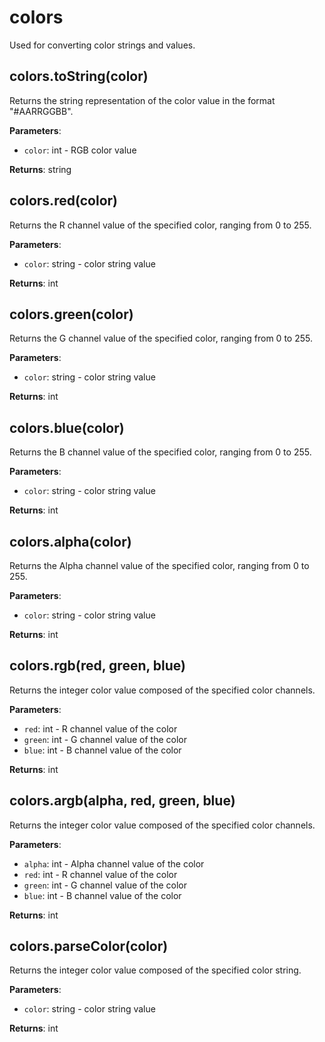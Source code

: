 # colors

Used for converting color strings and values.

## colors.toString(color)

Returns the string representation of the color value in the format "#AARRGGBB".

**Parameters**:

- `color`: int - RGB color value

**Returns**: string

## colors.red(color)

Returns the R channel value of the specified color, ranging from 0 to 255.

**Parameters**:

- `color`: string - color string value

**Returns**: int

## colors.green(color)

Returns the G channel value of the specified color, ranging from 0 to 255.

**Parameters**:

- `color`: string - color string value

**Returns**: int

## colors.blue(color)

Returns the B channel value of the specified color, ranging from 0 to 255.

**Parameters**:

- `color`: string - color string value

**Returns**: int

## colors.alpha(color)

Returns the Alpha channel value of the specified color, ranging from 0 to 255.

**Parameters**:

- `color`: string - color string value

**Returns**: int

## colors.rgb(red, green, blue)

Returns the integer color value composed of the specified color channels.

**Parameters**:

- `red`: int - R channel value of the color
- `green`: int - G channel value of the color
- `blue`: int - B channel value of the color

**Returns**: int

## colors.argb(alpha, red, green, blue)

Returns the integer color value composed of the specified color channels.

**Parameters**:

- `alpha`: int - Alpha channel value of the color
- `red`: int - R channel value of the color
- `green`: int - G channel value of the color
- `blue`: int - B channel value of the color

**Returns**: int

## colors.parseColor(color)

Returns the integer color value composed of the specified color string.

**Parameters**:

- `color`: string - color string value

**Returns**: int